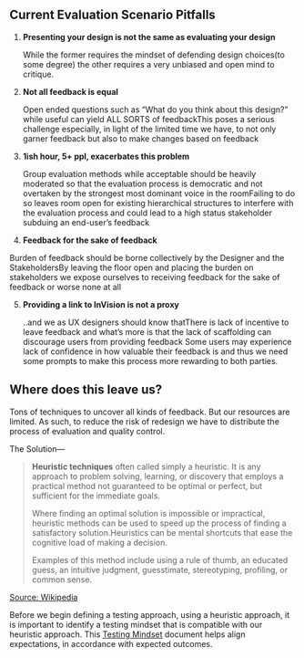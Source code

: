 ## Current Evaluation Scenario Pitfalls
1. **Presenting your design is not the same as evaluating your design**

   While the former requires the mindset of defending design choices(to some degree) the other requires a very unbiased and open mind to critique.

2. **Not all feedback is equal**

   Open ended questions such as “What do you think about this design?” while useful can yield ALL SORTS of feedbackThis poses a serious challenge especially, in light of the limited time we have, to not only garner feedback but also to make changes based on feedback

3. **1ish hour, 5+ ppl, exacerbates this problem**

   Group evaluation methods while acceptable should be heavily moderated so that the evaluation process is democratic and not overtaken by the strongest most dominant voice in the roomFailing to do so leaves room open for existing hierarchical structures to interfere with the evaluation process and could lead to a high status stakeholder subduing an end-user’s feedback

4. **Feedback for the sake of feedback**

Burden of feedback should be borne collectively by the Designer and the StakeholdersBy leaving the floor open and placing the burden on stakeholders we expose ourselves to receiving feedback for the sake of feedback or worse none at all

5. **Providing a link to InVision is not a proxy**

   ..and we as UX designers should know thatThere is lack of incentive  to leave feedback and what’s more is that the lack of scaffolding can discourage users from providing feedback Some users may experience lack of confidence in how valuable their feedback is and thus we need some prompts to make this process more rewarding to both parties.

## Where does this leave us?

Tons of techniques to uncover all kinds of feedback. But our resources are limited. As such, to reduce the risk of redesign we have to distribute the process of evaluation and quality control.

The Solution—

> **Heuristic techniques** often called simply a heuristic. It is any approach to problem solving, learning, or discovery that employs a practical method not guaranteed to be optimal or perfect, but sufficient for the immediate goals. 
>
> Where finding an optimal solution is impossible or impractical, heuristic methods can be used to speed up the process of finding a satisfactory solution.Heuristics can be mental shortcuts that ease the cognitive load of making a decision. 
>
> Examples of this method include using a rule of thumb, an educated guess, an intuitive judgment, guesstimate, stereotyping, profiling, or common sense.

 [Source: Wikipedia](https://en.wikipedia.org/wiki/Heuristic)

Before we begin defining a testing approach, using a heuristic approach, it is important to identify a testing mindset that is compatible with our heuristic approach. This [Testing Mindset](TestingMindset.md) document helps align expectations, in accordance with expected outcomes.
